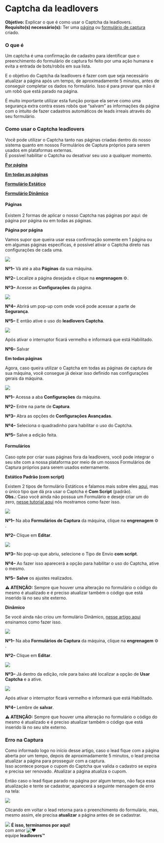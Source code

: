 # Captcha da leadlovers

**Objetivo:** Explicar o que é como usar o Captcha da leadlovers.\
**Requisito(s) necessário(s):** Ter uma [página](https://suporte.love/componentes-visao-geral/) ou [formulário de captura](https://suporte.love/como-criar-campos-dinamicos-e-como-criar-formulario-dinamico/) criado.

### **O que é**

Um captcha é uma confirmação de cadastro para identificar que o preenchimento do formulário de captura foi feito por uma ação humana e evita a entrada de bots/robôs em sua lista.

E o objetivo do Captcha da leadlovers é fazer com que seja necessário atualizar a página após um tempo, de aproximadamente 5 minutos, antes de conseguir completar os dados no formulário. Isso é para provar que não é um robô que está parado na página.

É muito importante utilizar esta função porque ela serve como uma segurança extra contra esses robôs que “salvam” as informações da página com o intuito de fazer cadastros automáticos de leads irreais através do seu formulário.

### **Como usar o Captcha leadlovers**

Você pode utilizar o Captcha tanto nas páginas criadas dentro do nosso sistema quanto em nossos Formulários de Captura próprios para serem usados em plataformas externas.\
É possível habilitar o Captcha ou desativar seu uso a qualquer momento.

[**Por página**](broken-reference)

[**Em todas as páginas**](broken-reference)

[**Formulário Estático**](broken-reference)

[**Formulário Dinâmico**](broken-reference)

#### **Páginas**

Existem 2 formas de aplicar o nosso Captcha nas páginas por aqui: de página por página ou em todas as páginas.

**Página por página**

Vamos supor que queira usar essa confirmação somente em 1 página ou em algumas páginas específicas, é possível ativar o Captcha direto nas configurações de cada uma.

[![](https://legado.leadlovers.site/wp-content/uploads/2020/09/captcha.png)](https://legado.leadlovers.site/wp-content/uploads/2020/09/captcha.png)

**Nº1–** Vá até a aba **Páginas** da sua máquina.

**Nº2–** Localize a página desejada e clique na **engrenagem** ⚙.

**Nº3–** Acesse as **Configurações** da página.

[![](https://legado.leadlovers.site/wp-content/uploads/2020/09/captcha1.png)](https://legado.leadlovers.site/wp-content/uploads/2020/09/captcha1.png)

**Nº4–** Abrirá um pop-up com onde você pode acessar a parte de **Segurança**.

**Nº5–** E então ative o uso do **leadlovers Captcha**.

[![](https://legado.leadlovers.site/wp-content/uploads/2020/09/captcha2.png)](https://legado.leadlovers.site/wp-content/uploads/2020/09/captcha2.png)

Após ativar o interruptor ficará vermelho e informará que está Habilitado.

**Nº6–** Salvar

**Em todas páginas**

Agora, caso queira utilizar o Captcha em todas as páginas de captura de sua máquina, você consegue já deixar isso definido nas configurações gerais da máquina.

[![](https://legado.leadlovers.site/wp-content/uploads/2020/09/captcha3.png)](https://legado.leadlovers.site/wp-content/uploads/2020/09/captcha3.png)

**Nº1–** Acessa a aba **Configurações** da máquina.

**Nº2–** Entre na parte de **Captura**.

**Nº3–** Abra as opções de **Configurações Avançadas**.

**Nº4–** Seleciona o quadradinho para habilitar o uso do Captcha.

**Nº5–** Salve a edição feita.

#### **Formulários**

Caso opte por criar suas páginas fora da leadlovers, você pode integrar o seu site com a nossa plataforma por meio de um nossos Formulários de Captura próprios para serem usados externamente.

**Estático Padrão (com script)**

Existem 2 tipos de formulário Estáticos e falamos mais sobre eles [aqui](https://suporte.love/criar-formulario-estatico/), mas o único tipo que dá pra usar o Captcha é **Com Script** (padrão).\
**Obs.:** Caso você ainda não possua um Formulário e deseje criar um do zero, [nesse tutorial aqui](https://suporte.love/criar-formulario-estatico/) nós mostramos como fazer isso.

[![](https://legado.leadlovers.site/wp-content/uploads/2020/09/captcha4.png)](https://legado.leadlovers.site/wp-content/uploads/2020/09/captcha4.png)

**Nº1–** Na aba **Formulários de Captura** da máquina, clique na **engrenagem** ⚙ .

**Nº2–** Clique em **Editar**.

[![](https://legado.leadlovers.site/wp-content/uploads/2020/09/captcha5.png)](https://legado.leadlovers.site/wp-content/uploads/2020/09/captcha5.png)

**Nº3–** No pop-up que abriu, selecione o Tipo de Envio **com script**.

**Nº4–** Ao fazer isso aparecerá a opção para habilitar o uso do Captcha, ative o mesmo.

**Nº5–** **Salve** os ajustes realizados.

**⚠ ATENÇÃO:** Sempre que houver uma alteração no formulário o código do mesmo é atualizado e é preciso atualizar também o código que está inserido lá no seu site externo.

**Dinâmico**

Se você ainda não criou um formulário Dinâmico, [nesse artigo aqui](https://suporte.love/como-criar-campos-dinamicos-e-como-criar-formulario-dinamico/) ensinamos como fazer isso.

[![](https://legado.leadlovers.site/wp-content/uploads/2020/09/captcha4.png)](https://legado.leadlovers.site/wp-content/uploads/2020/09/captcha4.png)

**Nº1–** Na aba **Formulários de Captura** da máquina, clique na **engrenagem** ⚙ .

**Nº2–** Clique em **Editar**.

[![](https://legado.leadlovers.site/wp-content/uploads/2020/09/captcha6.png)](https://legado.leadlovers.site/wp-content/uploads/2020/09/captcha6.png)

**Nº3–** Já dentro da edição, role para baixo até localizar a opção de **Usar Captcha** e a ative.

[![](https://legado.leadlovers.site/wp-content/uploads/2020/09/captcha7.png)](https://legado.leadlovers.site/wp-content/uploads/2020/09/captcha7.png)

Após ativar o interruptor ficará vermelho e informará que está Habilitado.

**Nº4–** Lembre de **salvar**.

**⚠ ATENÇÃO:** Sempre que houver uma alteração no formulário o código do mesmo é atualizado e é preciso atualizar também o código que está inserido lá no seu site externo.

### **Erro na Captura**

Como informado logo no início desse artigo, caso o lead fique com a página aberta por um tempo, depois de aproximadamente 5 minutos, o lead precisa atualizar a página para prosseguir com a captura.\
Isso acontece porque o cupom do Captcha que valida o cadastro se expira e precisa ser renovado. Atualizar a página atualiza o cupom.

Então caso o lead fique parado na página por algum tempo, não faça essa atualização e tente se cadastrar, aparecerá a seguinte mensagem de erro na tela:

[![](https://legado.leadlovers.site/wp-content/uploads/2020/09/captcha8.png)](https://legado.leadlovers.site/wp-content/uploads/2020/09/captcha8.png)

Clicando em voltar o lead retorna para o preenchimento do formulário, mas, mesmo assim, ele precisa **atualizar** a página antes de se cadastrar.

![](https://legado.leadlovers.site/wp-content/uploads/2020/09/1f3c1.svg) **É isso, terminamos por aqui!**\
com amor ![❤](https://legado.leadlovers.site/wp-content/uploads/2020/09/2764.svg)\
equipe **leadlovers™**
